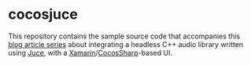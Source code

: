 # cocosjuce

This repository contains the sample source code that accompanies this [blog article series](http://www.mucoder.net/blog/2015/11/19/cocosjuce-part1.html)
about integrating a headless C++ audio library written using [Juce](http://www.juce.com), with a [Xamarin](http://www.xamarin.com)/[CocosSharp](https://github.com/mono/CocosSharp/wiki)-based UI.



